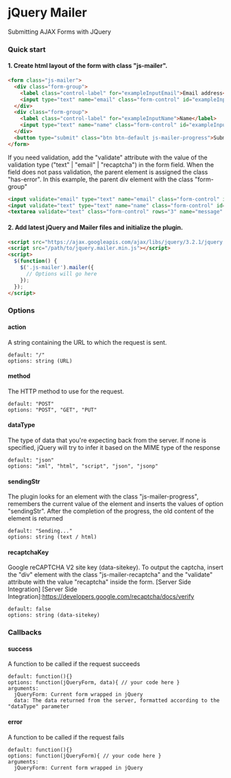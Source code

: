 # jQuery Mailer
Submitting AJAX Forms with JQuery
### Quick start
#### 1. Create html layout of the form with class "js-mailer".
```html
<form class="js-mailer">
  <div class="form-group">
    <label class="control-label" for="exampleInputEmail">Email address</label>
    <input type="text" name="email" class="form-control" id="exampleInputEmail" placeholder="Email">
  </div>
  <div class="form-group">
    <label class="control-label" for="exampleInputName">Name</label>
    <input type="text" name="name" class="form-control" id="exampleInputName" placeholder="Name">
  </div>
  <button type="submit" class="btn btn-default js-mailer-progress">Submit</button>
</form>
```
If you need validation, add the "validate" attribute with the value of the validation type ("text" | "email" | "recaptcha") in the form field. When the field does not pass validation, the parent element is assigned the class "has-error". In this example, the parent div element with the class "form-group"
```html
<input validate="email" type="text" name="email" class="form-control" id="exampleInputEmail" placeholder="Email">
<input validate="text" type="text" name="name" class="form-control" id="exampleInputName" placeholder="Name">
<textarea validate="text" class="form-control" rows="3" name="message" id="exampleInputMsg" placeholder="Message"></textarea>
```
#### 2. Add latest jQuery and Mailer files and initialize the plugin.
```html
<script src="https://ajax.googleapis.com/ajax/libs/jquery/3.2.1/jquery.min.js"></script>
<script src="/path/to/jquery.mailer.min.js"></script>
<script>
  $(function() {
    $('.js-mailer').mailer({
      // Options will go here
    });
  });
</script>
```
### Options
#### action
A string containing the URL to which the request is sent.
```
default: "/"
options: string (URL)
```
#### method
The HTTP method to use for the request.
```
default: "POST"
options: "POST", "GET", "PUT"
```
#### dataType
The type of data that you're expecting back from the server. If none is specified, jQuery will try to infer it based on the MIME type of the response
```
default: "json"
options: "xml", "html", "script", "json", "jsonp"
```
#### sendingStr
The plugin looks for an element with the class "js-mailer-progress", remembers the current value of the element and inserts the values of option "sendingStr". After the completion of the progress, the old content of the element is returned
```
default: "Sending..."
options: string (text / html)
```
#### recaptchaKey
Google reCAPTCHA V2 site key (data-sitekey). To output the captcha, insert the "div" element with the class "js-mailer-recaptcha" and the "validate" attribute with the value "recaptcha" inside the form. [Server Side Integration] [Server Side Integration]:https://developers.google.com/recaptcha/docs/verify
```
default: false
options: string (data-sitekey)
```
### Callbacks
#### success
A function to be called if the request succeeds
```
default: function(){}
options: function(jQueryForm, data){ // your code here }
arguments:
  jQueryForm: Current form wrapped in jQuery
  data: The data returned from the server, formatted according to the "dataType" parameter
```
#### error
A function to be called if the request fails
```
default: function(){}
options: function(jQueryForm){ // your code here }
arguments:
  jQueryForm: Current form wrapped in jQuery
```
